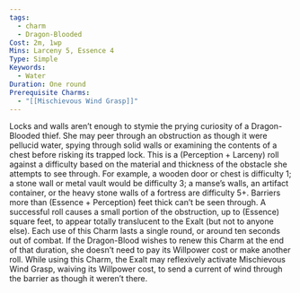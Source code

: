 ```yaml
---
tags:
  - charm
  - Dragon-Blooded
Cost: 2m, 1wp
Mins: Larceny 5, Essence 4
Type: Simple
Keywords:
  - Water
Duration: One round
Prerequisite Charms:
  - "[[Mischievous Wind Grasp]]"
---
```

Locks and walls aren’t enough to stymie the prying curiosity of a Dragon-Blooded thief. She may peer through an obstruction as though it were pellucid water, spying through solid walls or examining the contents of a chest before risking its trapped lock. This is a (Perception + Larceny) roll against a difficulty based on the material and thickness of the obstacle she attempts to see through. For example, a wooden door or chest is difficulty 1; a stone wall or metal vault would be difficulty 3; a manse’s walls, an artifact container, or the heavy stone walls of a fortress are difficulty 5+. Barriers more than (Essence + Perception) feet thick can’t be seen through. A successful roll causes a small portion of the obstruction, up to (Essence) square feet, to appear totally translucent to the Exalt (but not to anyone else). Each use of this Charm lasts a single round, or around ten seconds out of combat. If the Dragon-Blood wishes to renew this Charm at the end of that duration, she doesn’t need to pay its Willpower cost or make another roll. While using this Charm, the Exalt may reflexively activate Mischievous Wind Grasp, waiving its Willpower cost, to send a current of wind through the barrier as though it weren’t there.